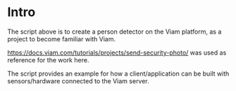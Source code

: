 # Intro
The script above is to create a person detector on the Viam platform, as a project to become familiar with Viam. 

https://docs.viam.com/tutorials/projects/send-security-photo/ was used as reference for the work here.

The script provides an example for how a client/application can be built with sensors/hardware connected to the Viam server.